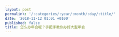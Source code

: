 ```yaml
---
layout: post
permalink: '/:categories/:year/:month/:day/:title/'
date: '2018-11-12 01:01 +0100'
published: false
title: 怎么办年会呢？手把手教你办好大型年会
---
```


